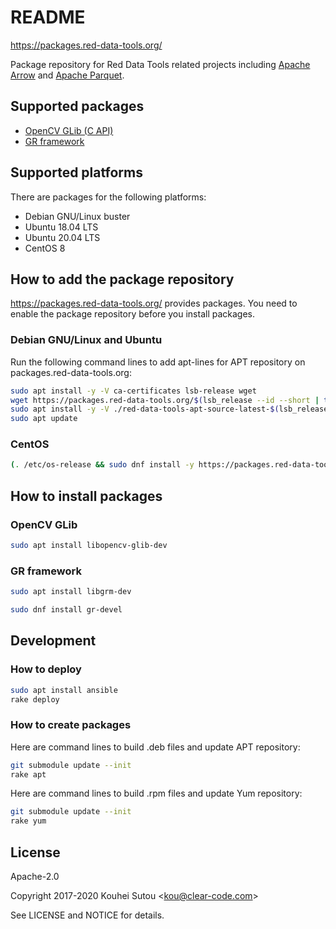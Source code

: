 # README

https://packages.red-data-tools.org/

Package repository for Red Data Tools related projects including
[Apache Arrow](https://github.com/apache/arrow) and
[Apache Parquet](https://github.com/apache/parquet-format).

## Supported packages

  * [OpenCV GLib (C API)](https://github.com/red-data-tools/opencv-glib)
  * [GR framework](https://github.com/sciapp/gr)

## Supported platforms

There are packages for the following platforms:

  * Debian GNU/Linux buster
  * Ubuntu 18.04 LTS
  * Ubuntu 20.04 LTS
  * CentOS 8

## How to add the package repository

https://packages.red-data-tools.org/ provides packages. You need to
enable the package repository before you install packages.

### Debian GNU/Linux and Ubuntu

Run the following command lines to add apt-lines for APT repository on
packages.red-data-tools.org:

```bash
sudo apt install -y -V ca-certificates lsb-release wget
wget https://packages.red-data-tools.org/$(lsb_release --id --short | tr 'A-Z' 'a-z')/red-data-tools-apt-source-latest-$(lsb_release --codename --short).deb
sudo apt install -y -V ./red-data-tools-apt-source-latest-$(lsb_release --codename --short).deb
sudo apt update
```

### CentOS

```bash
(. /etc/os-release && sudo dnf install -y https://packages.red-data-tools.org/centos/${VERSION_ID}/red-data-tools-release-latest.noarch.rpm)
```

## How to install packages

### OpenCV GLib

```bash
sudo apt install libopencv-glib-dev
```

### GR framework

```bash
sudo apt install libgrm-dev
```

```bash
sudo dnf install gr-devel
```

## Development

### How to deploy

```bash
sudo apt install ansible
rake deploy
```

### How to create packages

Here are command lines to build .deb files and update APT repository:

```bash
git submodule update --init
rake apt
```

Here are command lines to build .rpm files and update Yum repository:

```bash
git submodule update --init
rake yum
```

## License

Apache-2.0

Copyright 2017-2020 Kouhei Sutou \<kou@clear-code.com\>

See LICENSE and NOTICE for details.
